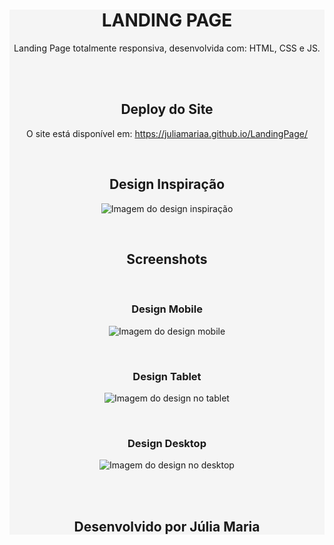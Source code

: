 <div align="center" style="background-color: #F5F5F5;">
  <h1>LANDING PAGE</h1>
  
  <p align="center">
    Landing Page totalmente responsiva, desenvolvida com: HTML, CSS e JS.
  </p>

  <br>
  <br>
  
  <h2 align="center">Deploy do Site</h2>
  
  <p align="center">
    O site está disponível em: <a href="https://juliamariaa.github.io/LandingPage/">https://juliamariaa.github.io/LandingPage/</a>
  </p>
  <br>
  <h2 align="center">Design Inspiração</h2>
  
  <p align="center">
    <img src="assets/img/designInspiração.jpg" alt="Imagem do design inspiração">
  </p>
  <br>
  <h2 align="center">Screenshots</h2>
  <br>
  <h3 align="center">Design Mobile</h3>

  <p align="center">
    <img src="assets/img/imgMobile.png" alt="Imagem do design mobile">
  </p>
  <br>
  <h3 align="center">Design Tablet</h3>

  <p align="center">
    <img src="assets/img/imgTablet.png" alt="Imagem do design no tablet">
  </p>
  <br>
  <h3 align="center">Design Desktop</h3>

  <p align="center">
    <img src="assets/img/imgDesktop.png" alt="Imagem do design no desktop">
  </p>
  <br>
  <br>
  <h2 align="center">Desenvolvido por Júlia Maria</h2>
</div>


